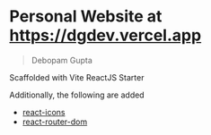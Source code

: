# Personal Website at https://dgdev.vercel.app

> Debopam Gupta

Scaffolded with Vite  ReactJS Starter

Additionally, the following are added

- [react-icons](https://react-icons.github.io/react-icons/)
- [react-router-dom](https://reactrouter.com/en/main)
